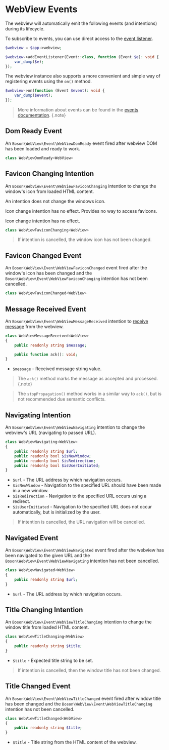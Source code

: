 
# WebView Events

<primary-label ref="events"/>
<show-structure for="chapter" depth="2"/>

The webview will automatically emit the following events (and intentions)
during its lifecycle.

To subscribe to events, you can use direct access to the
<a href="events.md#event-listener">event listener</a>.

```php
$webview = $app->webview;

$webview->addEventListener(Event::class, function (Event $e): void {
    var_dump($e);
});
```

The webview instance also supports a more convenient and simple way of
registering events using the `on()` method.

```php
$webview->on(function (Event $event): void {
    var_dump($event);
});
```

> More information about events can be found in the <a href="events.md">events 
> documentation</a>.
{.note}

## Dom Ready Event

An `Boson\WebView\Event\WebViewDomReady` event fired after webview DOM has been
loaded and ready to work.

```php
class WebViewDomReady<WebView>
```

## Favicon Changing Intention

An `Boson\WebView\Event\WebViewFaviconChanging` intention to change the
window's icon from loaded HTML content.

<tabs>
<tab title="Linux/GTK4">
<warning>
An intention does not change the windows icon.

Icon change intention has no effect.
</warning>
</tab>
<tab title="MacOS/WebKit">
<warning>
Provides no way to access favicons.

Icon change intention has no effect.
</warning>
</tab>
</tabs>

```php
class WebViewFaviconChanging<WebView>
```

> If intention is cancelled, the window icon has not been changed.

## Favicon Changed Event

An `Boson\WebView\Event\WebViewFaviconChanged` event fired after the window's
icon has been changed and the `Boson\WebView\Event\WebViewFaviconChanging`
intention has not been cancelled.

```php
class WebViewFaviconChanged<WebView>
```

## Message Received Event

An `Boson\WebView\Event\WebViewMessageReceived` intention to
<a href="https://developer.mozilla.org/en-US/docs/Web/API/Window/postMessage">receive message</a> 
from the webview.

```php
class WebViewMessageReceived<WebView> 
{
    public readonly string $message;

    public function ack(): void;
}
```

- `$message` - Received message string value.

> The `ack()` method marks the message as accepted and processed.
{.note}

> The `stopPropagation()` method works in a similar way to 
> `ack()`, but is not recommended due semantic conflicts.

## Navigating Intention

An `Boson\WebView\Event\WebViewNavigating` intention to change the
webview's URL (navigating to passed URL).

```php
class WebViewNavigating<WebView> 
{
    public readonly string $url;
    public readonly bool $isNewWindow;
    public readonly bool $isRedirection;
    public readonly bool $isUserInitiated;
}
```

- `$url` - The URL address by which navigation occurs.
- `$isNewWindow` - Navigation to the specified URL should have been made
  in a new window.
- `$isRedirection` - Navigation to the specified URL occurs using a redirect.
- `$isUserInitiated` - Navigation to the specified URL does not occur
  automatically, but is initialized by the user.

> If intention is cancelled, the URL navigation will be cancelled.

## Navigated Event

An `Boson\WebView\Event\WebViewNavigated` event fired after the webview has been
navigated to the given URL and the `Boson\WebView\Event\WebViewNavigating`
intention has not been cancelled.

```php
class WebViewNavigated<WebView> 
{
    public readonly string $url;
}
```

- `$url` - The URL address by which navigation occurs.

## Title Changing Intention

An `Boson\WebView\Event\WebViewTitleChanging` intention to change the
window title from loaded HTML content.

```php
class WebViewTitleChanging<WebView> 
{
    public readonly string $title;
}
```

- `$title` - Expected title string to be set.

> If intention is cancelled, then the window title has not been changed.

## Title Changed Event

An `Boson\WebView\Event\WebViewTitleChanged` event fired after window title has
been changed and the `Boson\WebView\Event\WebViewTitleChanging`
intention has not been cancelled.

```php
class WebViewTitleChanged<WebView> 
{
    public readonly string $title;
}
```

- `$title` - Title string from the HTML content of the webview.
